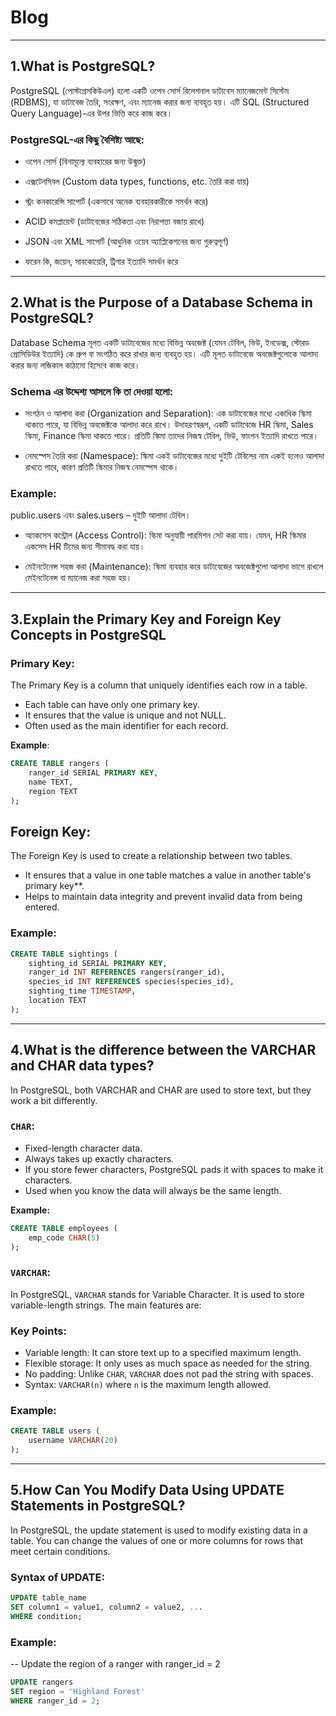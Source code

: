 # Blog

---

## 1.What is PostgreSQL?
PostgreSQL (পোস্টগ্রেসকিউএল) হলো একটি ওপেন সোর্স রিলেশনাল ডাটাবেস ম্যানেজমেন্ট সিস্টেম (RDBMS), যা ডাটাবেজ তৈরি, সংরক্ষণ, এবং ম্যানেজ করার জন্য ব্যবহৃত হয়। এটি SQL (Structured Query Language)-এর উপর ভিত্তি করে কাজ করে।

### PostgreSQL-এর কিছু বৈশিষ্ট্য আছে:

- ওপেন সোর্স (বিনামূল্যে ব্যবহারের জন্য উন্মুক্ত)

- এক্সটেনসিবল (Custom data types, functions, etc. তৈরি করা যায়)

- স্ট্রং কনকারেন্সি সাপোর্ট (একসাথে অনেক ব্যবহারকারীকে সমর্থন করে)

- ACID কমপ্লায়েন্ট (ডাটাবেজের সঠিকতা এবং নিরাপত্তা বজায় রাখে)

- JSON এবং XML সাপোর্ট (আধুনিক ওয়েব অ্যাপ্লিকেশনের জন্য গুরুত্বপূর্ণ)

- ফরেন কি, জয়েন, সাবকোয়েরি, ট্রিগার ইত্যাদি সমর্থন করে

---

## 2.What is the Purpose of a Database Schema in PostgreSQL?

Database Schema মূলত একটি ডাটাবেজের মধ্যে বিভিন্ন অবজেক্ট (যেমন টেবিল, ভিউ, ইনডেক্স, স্টোরড প্রোসিডিউর ইত্যাদি) কে গ্রুপ বা সংগঠিত করে রাখার জন্য ব্যবহৃত হয়। এটি মূলত ডাটাবেজে অবজেক্টগুলোকে আলাদা করার জন্য লজিকাল কাঠামো হিসেবে কাজ করে।

### Schema এর উদ্দেশ্য আসলে কি তা দেওয়া হলো:
- সংগঠন ও আলাদা করা (Organization and Separation):
এক ডাটাবেজের মধ্যে একাধিক স্কিমা থাকতে পারে, যা বিভিন্ন অবজেক্টকে আলাদা করে রাখে। উদাহরণস্বরূপ, একটি ডাটাবেজে HR স্কিমা, Sales স্কিমা, Finance স্কিমা থাকতে পারে। প্রতিটি স্কিমা তাদের নিজস্ব টেবিল, ভিউ, ফাংশন ইত্যাদি রাখতে পারে।

- নেমস্পেস তৈরি করা (Namespace):
স্কিমা একই ডাটাবেজের মধ্যে দুইটি টেবিলের নাম একই হলেও আলাদা রাখতে পারে, কারণ প্রতিটি স্কিমার নিজস্ব নেমস্পেস থাকে।

### Example:
public.users এবং sales.users – দুইটি আলাদা টেবিল।

- অ্যাকসেস কন্ট্রোল (Access Control):
স্কিমা অনুযায়ী পারমিশন সেট করা যায়। যেমন, HR স্কিমার একসেস HR টিমের জন্য সীমাবদ্ধ করা যায়।

- মেইনটেনেন্স সহজ করা (Maintenance):
স্কিমা ব্যবহার করে ডাটাবেজের অবজেক্টগুলো আলাদা ভাগে রাখলে মেইনটেনেন্স বা ম্যানেজ করা সহজ হয়।
---
## 3.Explain the Primary Key and Foreign Key Concepts in PostgreSQL

### Primary Key:
The Primary Key is a column that uniquely identifies each row in a table.
- Each table can have only one primary key.
- It ensures that the value is unique and not NULL.
- Often used as the main identifier for each record.

**Example**:
```sql
CREATE TABLE rangers (
    ranger_id SERIAL PRIMARY KEY,
    name TEXT,
    region TEXT
);
```
## Foreign Key:

The Foreign Key is used to create a relationship between two tables.
- It ensures that a value in one table matches a value in another table's primary key**.
- Helps to maintain data integrity and prevent invalid data from being entered.

### Example:
```sql
CREATE TABLE sightings (
    sighting_id SERIAL PRIMARY KEY,
    ranger_id INT REFERENCES rangers(ranger_id),
    species_id INT REFERENCES species(species_id),
    sighting_time TIMESTAMP,
    location TEXT
);
```
---

## 4.What is the difference between the VARCHAR and CHAR data types?

In PostgreSQL, both VARCHAR and CHAR are used to store text, but they work a bit differently.

### `CHAR`:
- Fixed-length character data.
- Always takes up exactly characters.
- If you store fewer characters, PostgreSQL pads it with spaces to make it characters.
- Used when you know the data will always be the same length.

**Example:**
```sql
CREATE TABLE employees (
    emp_code CHAR(5)
);
```
### `VARCHAR`:

In PostgreSQL, `VARCHAR` stands for Variable Character. It is used to store variable-length strings. The main features are:

### Key Points:
- Variable length: It can store text up to a specified maximum length.
- Flexible storage: It only uses as much space as needed for the string.
- No padding: Unlike `CHAR`, `VARCHAR` does not pad the string with spaces.
- Syntax: `VARCHAR(n)` where `n` is the maximum length allowed.

### Example:
```sql
CREATE TABLE users (
    username VARCHAR(20)
);
```
---
## 5.How Can You Modify Data Using UPDATE Statements in PostgreSQL?

In PostgreSQL, the update statement is used to modify existing data in a table. You can change the values of one or more columns for rows that meet certain conditions.

### Syntax of UPDATE:
```sql
UPDATE table_name
SET column1 = value1, column2 = value2, ...
WHERE condition;
```
### Example:
-- Update the region of a ranger with ranger_id = 2
```sql
UPDATE rangers
SET region = 'Highland Forest'
WHERE ranger_id = 2;

